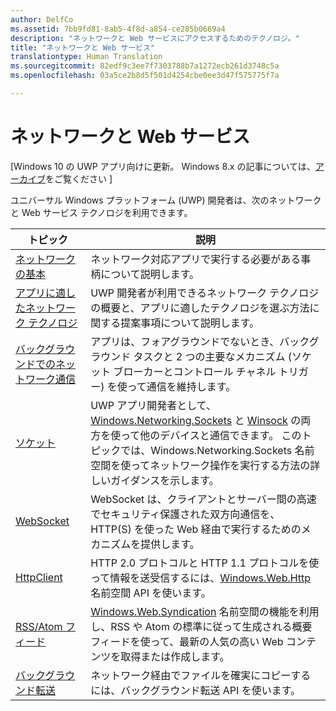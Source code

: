 ```yaml
---
author: DelfCo
ms.assetid: 7bb9fd81-8ab5-4f8d-a854-ce285b0669a4
description: "ネットワークと Web サービスにアクセスするためのテクノロジ。"
title: "ネットワークと Web サービス"
translationtype: Human Translation
ms.sourcegitcommit: 82edf9c3ee7f7303788b7a1272ecb261d3748c5a
ms.openlocfilehash: 03a5ce2b8d5f501d4254cbe0ee3d47f575775f7a

---
```


# ネットワークと Web サービス

\[Windows 10 の UWP アプリ向けに更新。 Windows 8.x の記事については、[アーカイブ](http://go.microsoft.com/fwlink/p/?linkid=619132)をご覧ください \]

ユニバーサル Windows プラットフォーム (UWP) 開発者は、次のネットワークと Web サービス テクノロジを利用できます。

| トピック                                                                                   | 説明                                                                      |
|-----------------------------------------------------------------------------------------|----------------------------------------------------------------------------------|
| [ネットワークの基本](networking-basics.md)                                               | ネットワーク対応アプリで実行する必要がある事柄について説明します。                     |
| [アプリに適したネットワーク テクノロジ](which-networking-technology.md)                          | UWP 開発者が利用できるネットワーク テクノロジの概要と、アプリに適したテクノロジを選ぶ方法に関する提案事項について説明します。               |
| [バックグラウンドでのネットワーク通信](network-communications-in-the-background.md) | アプリは、フォアグラウンドでないとき、バックグラウンド タスクと 2 つの主要なメカニズム (ソケット ブローカーとコントロール チャネル トリガー) を使って通信を維持します。                  |
| [ソケット](sockets.md)                                                                   | UWP アプリ開発者として、[Windows.Networking.Sockets](https://msdn.microsoft.com/library/windows/apps/xaml/windows.networking.sockets.aspx) と [Winsock](https://msdn.microsoft.com/library/windows/desktop/ms737523) の両方を使って他のデバイスと通信できます。 このトピックでは、Windows.Networking.Sockets 名前空間を使ってネットワーク操作を実行する方法の詳しいガイダンスを示します。 |
| [WebSocket](websockets.md)                                                             | WebSocket は、クライアントとサーバー間の高速でセキュリティ保護された双方向通信を、HTTP(S) を使った Web 経由で実行するためのメカニズムを提供します。                 |
| [HttpClient](httpclient.md)                                                             | HTTP 2.0 プロトコルと HTTP 1.1 プロトコルを使って情報を送受信するには、[Windows.Web.Http](https://msdn.microsoft.com/library/windows/apps/dn279692) 名前空間 API を使います。             |
| [RSS/Atom フィード](web-feeds.md)                                                          | [Windows.Web.Syndication](https://msdn.microsoft.com/library/windows/apps/br243632) 名前空間の機能を利用し、RSS や Atom の標準に従って生成される概要フィードを使って、最新の人気の高い Web コンテンツを取得または作成します。                   |
| [バックグラウンド転送](background-transfers.md)                                         | ネットワーク経由でファイルを確実にコピーするには、バックグラウンド転送 API を使います。           |



<!--HONumber=Aug16_HO5-->


